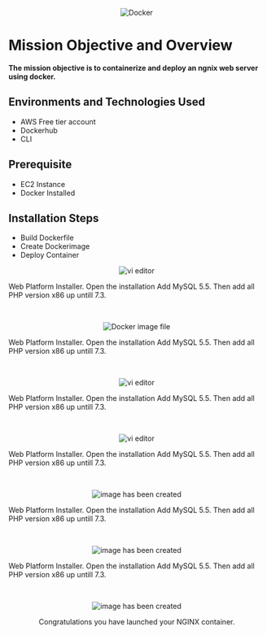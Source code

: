 <p align="center">
<img src="https://imgur.com/55SACnN.png" alt="Docker"/>
</p>


<p align="center">
<h1>Mission Objective and Overview</h1>
<b> The mission objective is to containerize and deploy an ngnix web server using docker. </b>

<h2>Environments and Technologies Used</h2>

- AWS Free tier account
- Dockerhub
- CLI

<h2>Prerequisite </h2>

- EC2 Instance
- Docker Installed

<h2>Installation Steps</h2>

- Build Dockerfile
- Create Dockerimage
- Deploy Container

<p align="center">
<img src="https://imgur.com/DM3zv11.png"  alt="vi editor"/>
</p>
<p>
Web Platform Installer. Open the installation Add MySQL 5.5. Then add all PHP version x86 up untill 7.3.
</p>
<br />

<p align="center">
<img src="https://imgur.com/SrDFtQa.png"  alt="Docker image file"/>
</p>
<p>
Web Platform Installer. Open the installation Add MySQL 5.5. Then add all PHP version x86 up untill 7.3.
</p>
<br />

<p align="center">
<img src="https://imgur.com/lrpehuw.png"  alt="vi editor"/>
</p>
<p>
Web Platform Installer. Open the installation Add MySQL 5.5. Then add all PHP version x86 up untill 7.3.
</p>
<br />

<p align="center">
<img src="https://imgur.com/EdAvsDI.png"  alt="vi editor"/>
</p>
<p>
Web Platform Installer. Open the installation Add MySQL 5.5. Then add all PHP version x86 up untill 7.3.
</p>
<br />

<p align="center">
<img src="https://imgur.com/dEOXjN3.png"  alt="image has been created"/>
</p>
<p>
Web Platform Installer. Open the installation Add MySQL 5.5. Then add all PHP version x86 up untill 7.3.
</p>
<br />

<p align="center">
<img src="https://imgur.com/8ExVDAS.png"  alt="image has been created"/>
</p>
<p>
Web Platform Installer. Open the installation Add MySQL 5.5. Then add all PHP version x86 up untill 7.3.
</p>
<br />

<p align="center">
<img src="https://imgur.com/jGYWCUj.png"  alt="image has been created"/>
</p>
<p align="center">
Congratulations you have launched your NGINX container.
</p>
<br />

